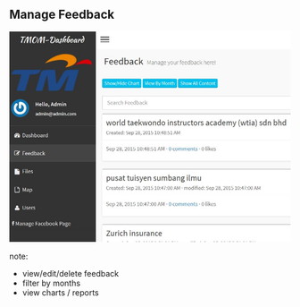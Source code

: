 ##  Manage Feedback

![](resources/dashboard-2.jpg)

note:
- view/edit/delete feedback
- filter by months
- view charts / reports
